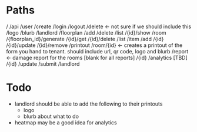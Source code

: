 Paths
=====

/
/api
	/user
		/create
		/login
		/logout
		/delete <- not sure if we should include this
		/logo
		/blurb
	/landlord
		/floorplan
			/add
			/delete
			/list
			/{id}/show
		/room
			/{floorplan_id}/generate
			/{id}/get
			/{id}/delete
			/list
		/item
			/add
			/{id}
			/{id}/update
			/{id}/remove
		/printout
			/room/{id} <- creates a printout of the form you hand to tenant. should include url, qr code, logo and blurb
			/report <- damage report for the rooms
				[blank for all reports]
				/{id}
		/analytics
			[TBD]
	/{id}
		/update
		/submit
/landlord

Todo
====
* landlord should be able to add the following to their printouts
	* logo
	* blurb about what to do
* heatmap may be a good idea for analytics
